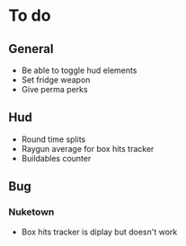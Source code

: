 # **To do**

## **General**

- Be able to toggle hud elements
- Set fridge weapon
- Give perma perks

## **Hud**

- Round time splits
- Raygun average for box hits tracker
- Buildables counter

## **Bug**

### **Nuketown**

- Box hits tracker is diplay but doesn't work